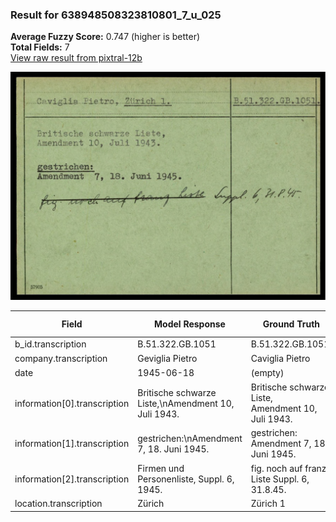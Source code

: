 ### Result for 638948508323810801_7_u_025
**Average Fuzzy Score:** 0.747 (higher is better)<br>
**Total Fields:** 7<br>
[View raw result from pixtral-12b](https://github.com/RISE-UNIBAS/humanities_data_benchmark/blob/main/results/2025-10-24/T0329/request_T0329_638948508323810801_7_u_025.json)

<img src="https://github.com/RISE-UNIBAS/humanities_data_benchmark/blob/main/benchmarks/blacklist/images/638948508323810801_7_u_025.jpg?raw=true" alt="638948508323810801_7_u_025" width="600px">

| Field | Model Response | Ground Truth | Fuzzy Score | Match |
|-------|----------------|--------------|-------------|-------|
| b_id.transcription | B.51.322.GB.1051 | B.51.322.GB.1051. | 0.970 | ✅ |
| company.transcription | Geviglia Pietro | Caviglia Pietro | 0.867 | ❌ |
| date | 1945-06-18 | (empty) | 0.000 | ❌ |
| information[0].transcription | Britische schwarze Liste,\nAmendment 10, Juli 1943. | Britische schwarze Liste,<br>Amendment 10, Juli 1943. | 0.970 | ✅ |
| information[1].transcription | gestrichen:\nAmendment 7, 18. Juni 1945. | gestrichen:<br>Amendment 7, 18. Juni 1945. | 0.962 | ✅ |
| information[2].transcription | Firmen und Personenliste, Suppl. 6, 1945. | fig. noch auf franz. Liste Suppl. 6, 31.8.45. | 0.605 | ❌ |
| location.transcription | Zürich | Zürich 1 | 0.857 | ❌ |
